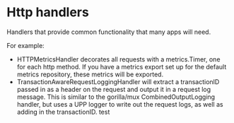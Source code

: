 # Http handlers
Handlers that provide common functionality that many apps will need.

For example:
* HTTPMetricsHandler decorates all requests with a metrics.Timer, one for each http method. If you have a metrics export set up for the default metrics repository, these metrics will be exported.
* TransactionAwareRequestLoggingHandler will extract a transactionID passed in as a header on
the request and output it in a request log message. This is similar to the gorilla/mux
CombinedOutputLogging handler, but uses a UPP logger to write out the request logs, as well
as adding in the transactionID.
test
